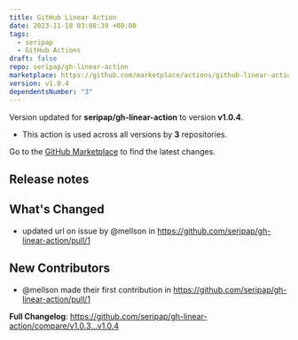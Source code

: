 ```yaml
---
title: GitHub Linear Action
date: 2023-11-18 03:08:39 +00:00
tags:
  - seripap
  - GitHub Actions
draft: false
repo: seripap/gh-linear-action
marketplace: https://github.com/marketplace/actions/github-linear-action
version: v1.0.4
dependentsNumber: "3"
---
```



Version updated for **seripap/gh-linear-action** to version **v1.0.4**.
- This action is used across all versions by **3** repositories.

Go to the [GitHub Marketplace](https://github.com/marketplace/actions/github-linear-action) to find the latest changes.

## Release notes

## What's Changed
* updated url on issue by @mellson in https://github.com/seripap/gh-linear-action/pull/1

## New Contributors
* @mellson made their first contribution in https://github.com/seripap/gh-linear-action/pull/1

**Full Changelog**: https://github.com/seripap/gh-linear-action/compare/v1.0.3...v1.0.4

